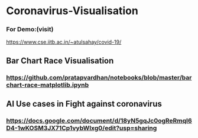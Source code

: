 # Coronavirus-Visualisation

### For Demo:(visit)
https://www.cse.iitb.ac.in/~atulsahay/covid-19/

## Bar Chart Race Visualisation 
### https://github.com/pratapvardhan/notebooks/blob/master/barchart-race-matplotlib.ipynb

## AI Use cases in Fight against coronavirus
### https://docs.google.com/document/d/18yN5gqJc0ogReRmqI6D4-1wKOSM3JX71Cp1vybWIxg0/edit?usp=sharing

